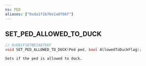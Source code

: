 ```yaml
---
ns: PED
aliases: ["0xda1f1b7be1a8766f"]
---
```

## SET_PED_ALLOWED_TO_DUCK

```c
// 0xDA1F1B7BE1A8766F
void SET_PED_ALLOWED_TO_DUCK(Ped ped, bool AllowedToDuckFlag);
```

```
Sets if the ped is allowed to duck.
```
